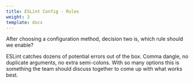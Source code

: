 ```yaml
---
title: ESLint Config - Rules
weight: 3
template: docs
---
```


After choosing a configuration method, decision two is, which rule should we enable?

ESLint catches dozens of potential errors out of the box. Comma dangle, no duplicate arguments, no extra semi-colons.
With so many options this is something the team should discuss together to come up with what works best.